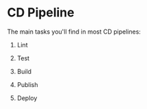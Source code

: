 # CD Pipeline

The main tasks you'll find in most CD pipelines:

1. Lint

2. Test

3. Build

4. Publish

5. Deploy
